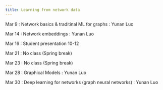 ```yaml
---
title: Learning from network data
---
```


Mar 9
: Network basics & traditinal ML for graphs
    : Yunan Luo

Mar 14
: Network embeddings
    : Yunan Luo

Mar 16
: Student presentation 10-12

Mar 21
: No class (Spring break)

Mar 23
: No class (Spring break)

Mar 28
: Graphical Models 
    : Yunan Luo

Mar 30
: Deep learning for networks (graph neural networks)
    : Yunan Luo
